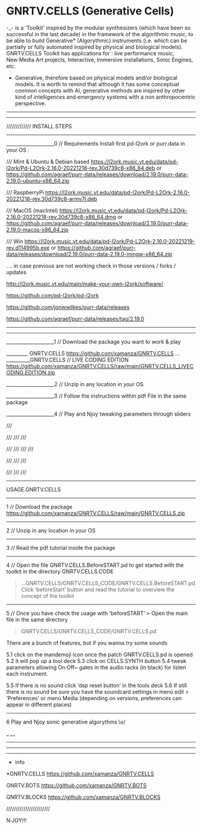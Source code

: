 # GNRTV.CELLS (Generative Cells)
-_-
is a 'Toolkit' inspired by the modular synthesizers (which have been so successful in the last decade) 
in the framework of the algorithmic music, to be able to build Generative* (Algorythmic) instruments 
(i.e. which can be partially or fully automated inspired by physical and biological models).
GNRTV.CELLS Toolkit has applications for :
live performance music, New·Media Art projects, Interactive, Immersive installations, Sonic Engines, etc.



* Generative, therefore based on physical models and/or biological models. 
It is worth to remind that although it has some conceptual common concepts with AI, 
generative methods are inspired by other kind of intelligences 
and emergency systems with a non anthropocentric perspective.
_________
_________




/////////////
INSTALL STEPS
_________
____________________0 // Requirements
Install first pd-l2ork or purr.data in your OS :


///
Mint & Ubuntu & Debian based
https://l2ork.music.vt.edu/data/pd-l2ork/Pd-L2Ork-2.16.0-20221218-rev.30d739c8-x86_64.deb
or
https://github.com/agraef/purr-data/releases/download/2.19.0/purr-data-2.19.0-ubuntu-x86_64.zip 

///
RaspberryPi
https://l2ork.music.vt.edu/data/pd-l2ork/Pd-L2Ork-2.16.0-20221218-rev.30d739c8-armv7l.deb 

///
MacOS (macIntel)
https://l2ork.music.vt.edu/data/pd-l2ork/Pd-L2Ork-2.16.0-20221218-rev.30d739c8-x86_64.dmg 
or
https://github.com/agraef/purr-data/releases/download/2.19.0/purr-data-2.19.0-macos-x86_64.zip 

///
Win
https://l2ork.music.vt.edu/data/pd-l2ork/Pd-L2Ork-2.16.0-20221219-rev.d114995b.exe
or
https://github.com/agraef/purr-data/releases/download/2.19.0/purr-data-2.19.0-mingw-x86_64.zip

.
..
in case previous are not working check in those versions / forks / updates

http://l2ork.music.vt.edu/main/make-your-own-l2ork/software/

https://github.com/pd-l2ork/pd-l2ork

https://github.com/jonwwilkes/purr-data/releases

https://github.com/agraef/purr-data/releases/tag/2.19.0


___
_________
____________________1 // Download the package you want to work & play

_________ GNRTV.CELLS 
https://github.com/xamanza/GNRTV.CELLS
...
__________GNRTV.CELLS // LIVE CODING EDITION  
https://github.com/xamanza/GNRTV.CELLS/raw/main/GNRTV.CELLS_LIVECODING.EDITION.zip


____________________2 // Unzip in any location in your OS

____________________3 // Follow the instructions within pdf File in the same package

____________________4 // Play and Njoy tweaking parameters through sliders



///

///
///
///

///
///
///
///

///
///
///

///
///
///
_________
USAGE.GNRTV.CELLS


_________
1 // Download the package
https://github.com/xamanza/GNRTV.CELLS/raw/main/GNRTV.CELLS.zip


_________
2 // Unzip in any location in your OS


_________
3 // Read the pdf tutorial inside the package


_________
4 // Open the file GNRTV.CELLS.BeforeSTART.pd to get started with the toolkit in the directory GNRTV.CELLS.CODE  
> ...GNRTV.CELLS/GNRTV.CELLS_CODE/GNRTV.CELLS.BeforeSTART.pd
Click ‘beforeStart’ button and read the tutorial to overview the concept of the toolkit


________
5 // Once you have check the usage with ‘beforeSTART’ > Open the main file in the same directory 
 
> GNRTV.CELLS/GNRTV.CELLS_CODE/GNRTV.CELLS.pd

There are a bunch of features, but if you wanna try some sounds 

5.1 click on the mandemoji icon once the patch GNRTV.CELLS.pd is opened
5.2 it will pop up a tool deck
5.3 click on CELLS.SYNTH button
5.4 tweak parameters allowing On·Off~ gates in the audio racks (in black) for listen each instrument.

5.5 If there is no sound click ‘dsp reset button’ in the tools deck
5.6 If still there is no sound be sure you have the soundcard settings in menú edit > ‘Preferences’ or menú Media (depending on versions, preferences can appear in different places)


________
6 Play and Njoy sonic generative algorythms \o/



_
__
____
_________
____________________
+ info 

*GNRTV.CELLS 
https://github.com/xamanza/GNRTV.CELLS

GNRTV.BOTS
https://github.com/xamanza/GNRTV.BOTS

GNRTV.BLOCKS
https://github.com/xamanza/GNRTV.BLOCKS

///////////////////////


N·JOY!!!
